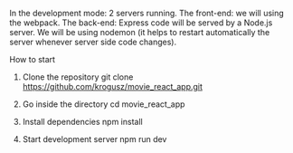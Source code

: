 
In the development mode: 2 servers running. 
  The front-end: we will using the webpack.
  The back-end: Express code will be served by a Node.js server.
  We will be using nodemon (it helps to restart automatically the server whenever server side code changes).


How to start

  1) Clone the repository
  git clone https://github.com/krogusz/movie_react_app.git

  2) Go inside the directory
  cd movie_react_app

  3) Install dependencies
  npm install

  4) Start development server
  npm run dev

